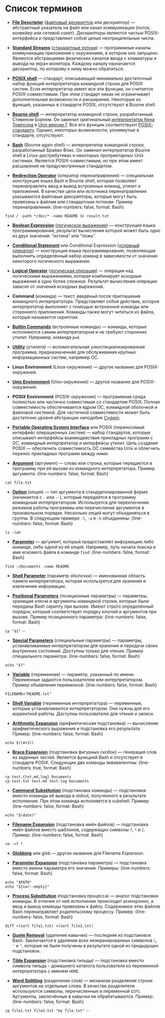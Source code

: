 # Список терминов

* [**File Descriptor**](https://en.wikipedia.org/wiki/File_descriptor) ([файловый дескриптор](https://ru.wikipedia.org/wiki/Файловый_дескриптор) или дескриптор) — абстрактный указатель на файл или канал коммуникации (поток, конвейер или сетевой сокет). Дескрипторы являются частью POSIX-интерфейса и представляют собой целые неотрицательные числа.

* [**Standard Streams**](https://en.wikipedia.org/wiki/Standard_streams) ([стандартные потоки](https://ru.wikipedia.org/wiki/Стандартные_потоки)) — программные каналы коммуникации приложения с окружением, в котором оно запущено. Являются абстракциями физических каналов ввода с клавиатуры и вывода на экран монитора. Каждому каналу назначается дескриптор, по которому к нему можно обратиться.

* [**POSIX shell**](https://www.grymoire.com/Unix/Sh.html) — стандарт, описывающий минимально достаточный набор функций интерпретатора командной строки для POSIX систем. Если интерпретатор имеет все эти функции, он считается POSIX-совместимым. При этом стандарт никак не ограничивает дополнительные возможности и расширения. Некоторые из функций, указанных в стандарте POSIX, отсутствуют в Bourne shell.

* [**Bourne shell**](https://en.wikipedia.org/wiki/Bourne_shell) — интерпретатор командной строки, разработанный Стивеном Борном. Он заменил оригинальный [интерпретатор Кена Томпсона](https://en.wikipedia.org/wiki/Thompson_shell) в [Unix версии 7](https://en.wikipedia.org/wiki/Version_7_Unix). Все его функции соответствуют [POSIX-стандарту](https://pubs.opengroup.org/onlinepubs/9699919799/utilities/V3_chap02.html). Однако, некоторых возможности, упомянутые в стандарте, отсутствуют.

* [**Bash**](https://en.wikipedia.org/wiki/Bash_(Unix_shell)) (Bourne again shell) — интерпретатор командной строки, разработанный Брайан Фокс. Он заменил интерпретатор Bourne shell в Linux-дистрибутивах и некоторых проприетарных Unix системах. Является POSIX-совместимым, но при этом имеет расширения не предусмотренные стандартом.

* [**Redirection Operator**](https://www.gnu.org/software/bash/manual/html_node/Redirections.html#Redirections) (оператор перенаправления) — специальная конструкция языка Bash и Bourne shell, которая позволяет перенаправлять ввод и вывод встроенных команд, утилит и приложений. В качестве цели или источника перенаправления указываются файловые дексрипторы, которые могут быть привязаны к файлам или стандартным потокам. Пример перенаправления:
{line-numbers: false, format: Bash}
```
find / -path */doc/* -name README 1> result.txt
```

* [**Boolean Expression**](https://en.wikipedia.org/wiki/Boolean_expression) ([логическое выражение](https://ru.wikipedia.org/wiki/Логическое_выражение)) — конструкция языка программирования, результат вычисления которой может быть одно из двух значений: "истина" или "ложь".

* [**Conditional Statement**](https://en.wikipedia.org/wiki/Conditional_(computer_programming)) или Conditional Expression ([условный оператор](https://ru.wikipedia.org/wiki/Ветвление_(программирование))) — конструкция языка программирования, позволяющая выполнить определённый набор команд в зависимости от значения некоторого логического выражения.

* [**Logical Operator**](https://en.wikipedia.org/wiki/Logical_connective) ([логическая операция](https://ru.wikipedia.org/wiki/Логическая_операция)) — операция над логическими выражениями, которая комбинирует исходные выражения в одно более сложное. Результат вычисления операции зависит от значений исходных выражений.

* **Command** (команда) — текст, введёный после приглашения командного интерпретатора. Представляет собой действие, которое интерпретатор выполняет с помощью встроенной команды или стороннего приложения. Команды также могут читаться из файла, который называется скриптом.

* [**Builtin Commands**](https://www.gnu.org/software/bash/manual/html_node/Shell-Builtin-Commands.html) (встроенные команды) — команды, которые исполняются самим интерпретатором и не требуют сторонних утилит. Например, команда `pwd`.

* [**Utility**](https://en.wikipedia.org/wiki/Utility_software) (утилита) — вспомогательная узкоспециализированная программа, предназначенная для обслуживания крупных информационных систем, например ОС.

* **Linux Environment** (Linux-окружение) — другое название для POSIX-окружения.

* [**Unix Environment**](https://ccrma.stanford.edu/guides/planetccrma/Unix.html) (Unix-окружение) — другое название для POSIX-окружения.

* **POSIX Environment** (POSIX-окружение) — программная среда полностью или частично совместимая со стандартом POSIX. Полная совместимость обеспечивается ядром ОС, командной оболочкой и файловой системой. Для частичной совместимости может быть достаточно уровня абстракции наподобие [Cygwin](https://ru.wikipedia.org/wiki/Cygwin).

* [**Portable Operating System Interface**](https://ru.wikipedia.org/wiki/POSIX) или POSIX (переносимый интерфейс операционных систем) — набор стандартов, которые описывают интерфейсы взаимодействия прикладных программ с ОС, командный интерпретатор и интерфейсы утилит. Цель создания POSIX — обеспечить совместимость ОС семейства Unix и облегчить перенос прикладных программ между ними.

* [**Argument**](http://linuxcommand.org/lc3_wss0120.php) (аргумент) — слово или строка, которые передаются в программу при её вызове из командного интерпретатора. Пример аргумента:
{line-numbers: false, format: Bash}
```
cat file.txt
```

* [**Option**](http://linuxcommand.org/lc3_wss0120.php) (опция) — тип аргумента в стандартизированной форме (начинается с `-` или `--`), который передаётся в программу командным интерпретатором. Используется для переключения режимов работы программы или перечисления аргументов в произвольном порядке. Несколько опций могут объединяться в группы. В следующем примере `-l`, `-a` и `-h` объединены:
{line-numbers: false, format: Bash}
```
ls -lah
```

* [**Parameter**](https://stackoverflow.com/a/36495940/6562278) — аргумент, который предоставляет информацию либо команде, либо одной из её опций. Например, путь начала поиска и имя искомого файла в команде `find`:
{line-numbers: false, format: Bash}
```
find ~/Documents -name README
```

* [**Shell Parameter**](http://mywiki.wooledge.org/BashGuide/Parameters) (параметр оболочки) — именованная область памяти интерпретатора, которая используется для хранения и извлечения информации.

* [**Positional Parameters**](https://www.gnu.org/software/bash/manual/html_node/Shell-Parameters.html#Shell-Parameters) (позиционные параметры) — параметры, хранящие ключи и аргументы командной строки, которые были переданы Bash скрипту при вызове. Имеют строго определённый порядок, который соответствует порядку ключей и аргументов при вызове. Пример позиционного параметра:
{line-numbers: false, format: Bash}
```
cp "$1" ~
```

* [**Special Parameters**](http://mywiki.wooledge.org/BashGuide/Parameters) (специальные параметры) — параметры, устанавливаемые интерпретатором для хранения и передачи своих внутренних состояний. Доступны только для чтения. Пример специального параметра:
{line-numbers: false, format: Bash}
```
echo "$?"
```

* [**Variable**](https://www.gnu.org/software/bash/manual/html_node/Shell-Parameters.html#Shell-Parameters) (переменная) — параметр, указанный по имени. Переменные задаются пользователем или интерпретатором. Пример объявления переменной:
{line-numbers: false, format: Bash}
```
FILENAME="README.txt"
```

* [**Shell Variable**](http://tldp.org/LDP/Bash-Beginners-Guide/html/sect_03_02.html) (переменные интерпретатора) — переменные, которые устанавливаются интерпретатором. Они нужны для его корректной работы. Доступны пользователю для чтения и записи.

* [**Arithmetic Expansion**](https://www.gnu.org/software/bash/manual/html_node/Arithmetic-Expansion.html#Arithmetic-Expansion) (арифметическая подстановка) — вычисление арифметического выражения и подстановка его результата. Пример:
{line-numbers: false, format: Bash}
```
echo $((4+3))
```

* [**Brace Expansion**](http://mywiki.wooledge.org/BraceExpansion) (подстановка фигурных скобок) — генерация слов из заданных частей. Является функцией Bash и отсутствует в стандарте POSIX. Следующие две команды эквивалентны:
{line-numbers: true, format: Bash}
```
cp test.{txt,md,log} Documents
cp test.txt test.md test.log Documents
```

* [**Command Substitution**](https://www.gnu.org/software/bash/manual/html_node/Command-Substitution.html#Command-Substitution) (подстановка команды) — подстановка вместо команды её вывода в stdout, полученного в результате исполнения. При этом команда исполняется в subshell. Пример:
{line-numbers: false, format: Bash}
```
echo "$(date)"
```

* [**Filename Expansion**](https://www.gnu.org/software/bash/manual/html_node/Filename-Expansion.html#Filename-Expansion) (подстановка имён файлов) — подстановка имён файлов вместо шаблонов, содержащих символы `?`, `*` и `[`. Пример:
{line-numbers: false, format: Bash}
```
rm -rf *
```

* [**Globbing**](https://mywiki.wooledge.org/glob?action=show&redirect=globbing) или glob — другое название для Filename Expansion.

* [**Parameter Expansion**](https://www.gnu.org/software/bash/manual/html_node/Shell-Parameter-Expansion.html#Shell-Parameter-Expansion) (подстановка параметра) — подстановка вместо имени параметра его значения. Примеры:
{line-numbers: false, format: Bash}
```
echo "$PATH"
echo "${var:-empty}"
```

* [**Process Substitution**](https://www.gnu.org/software/bash/manual/html_node/Process-Substitution.html#Process-Substitution) (подстановка процесса) — аналог подстановки команды. В отличие от неё исполнение происходит асинхронно, а ввод и вывод команды привязаны к файлу. Содержимое этих файлов Bash перенаправляет родительскому процессу. Пример:
{line-numbers: false, format: Bash}
```
diff <(sort file1.txt) <(sort file2.txt)
```

* [**Quote Removal**](https://www.gnu.org/software/bash/manual/html_node/Quote-Removal.html#Quote-Removal) (удаление кавычек) — последняя из подстановок Bash. Заключается в удалении всех неэкранированных символов `\`, `'` и `"`, которые не были получены в результате одной из предыдущих подстановок.

* [**Tilde Expansion**](https://www.gnu.org/software/bash/manual/html_node/Tilde-Expansion.html#Tilde-Expansion) (подстановка тильды) — подстановка вместо символа тильда `~` домашнего каталога пользователя из переменной интерпретатора с именем `HOME`.

* [**Word Splitting**](https://www.gnu.org/software/bash/manual/html_node/Word-Splitting.html#Word-Splitting) (разделение слов) — механизм разделения строки аргументов на отдельные слова. В качестве разделителя используются символы, перечисленные в переменной `$IFS`. Аргументы, заключённые в кавычки не обрабатываются. Пример:
{line-numbers: false, format: Bash}
```
cp file1.txt file2.txt "my file.txt" ~
```